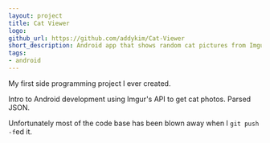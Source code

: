 ```yaml
---
layout: project
title: Cat Viewer
logo:
github_url: https://github.com/addykim/Cat-Viewer
short_description: Android app that shows random cat pictures from Imgur
tags:
- android
---
```

My first side programming project I ever created.

Intro to Android development using Imgur's API to get cat photos. Parsed JSON.

Unfortunately most of the code base has been blown away when I `git push -f`ed it.
